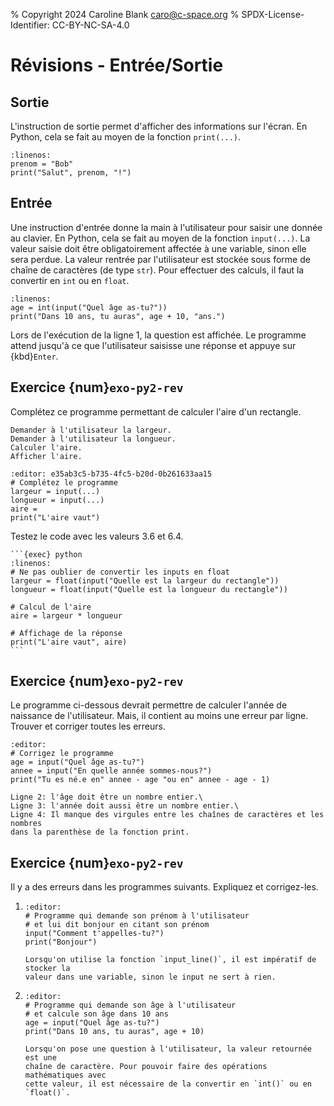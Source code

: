 % Copyright 2024 Caroline Blank <caro@c-space.org>
% SPDX-License-Identifier: CC-BY-NC-SA-4.0

# Révisions - Entrée/Sortie

## Sortie

L'instruction de sortie permet d'afficher des informations sur l'écran. En
Python, cela se fait au moyen de la fonction `print(...)`.

```{exec} python
:linenos:
prenom = "Bob"
print("Salut", prenom, "!")
```

## Entrée

Une instruction d'entrée donne la main à l'utilisateur pour saisir une donnée au
clavier. En Python, cela se fait au moyen de la fonction `input(...)`. La valeur
saisie doit être obligatoirement affectée à une variable, sinon elle sera
perdue. La valeur rentrée par l'utilisateur est stockée sous forme de chaîne de
caractères (de type `str`). Pour effectuer des calculs, il faut la convertir en `int`
ou en `float`.


```{exec} python
:linenos:
age = int(input("Quel âge as-tu?"))
print("Dans 10 ans, tu auras", age + 10, "ans.")
```

Lors de l'exécution de la ligne 1, la question est affichée. Le programme attend
jusqu'à ce que l'utilisateur saisisse une réponse et appuye sur {kbd}`Enter`.

## Exercice {num}`exo-py2-rev`

Complétez ce programme permettant de calculer l'aire d'un rectangle.

```{code-block} text
Demander à l'utilisateur la largeur.
Demander à l'utilisateur la longueur.
Calculer l'aire.
Afficher l'aire.
```

```{exec} python
:editor: e35ab3c5-b735-4fc5-b20d-0b261633aa15
# Complétez le programme
largeur = input(...)
longueur = input(...)
aire =
print("L'aire vaut")
```

Testez le code avec les valeurs 3.6 et 6.4.

````{solution}
```{exec} python
:linenos:
# Ne pas oublier de convertir les inputs en float
largeur = float(input("Quelle est la largeur du rectangle"))
longueur = float(input("Quelle est la longueur du rectangle"))

# Calcul de l'aire
aire = largeur * longueur

# Affichage de la réponse
print("L'aire vaut", aire)
```
````

## Exercice {num}`exo-py2-rev`

Le programme ci-dessous devrait permettre de calculer l'année de naissance de
l'utilisateur. Mais, il contient au moins une erreur par ligne.\
Trouver et corriger toutes les erreurs.

```{exec} python
:editor:
# Corrigez le programme
age = input("Quel âge as-tu?")
annee = input("En quelle année sommes-nous?")
print("Tu es né.e en" annee - age "ou en" annee - age - 1)
```

```{solution}
Ligne 2: l'âge doit être un nombre entier.\
Ligne 3: l'année doit aussi être un nombre entier.\
Ligne 4: Il manque des virgules entre les chaînes de caractères et les nombres
dans la parenthèse de la fonction print.
```

## Exercice {num}`exo-py2-rev`

Il y a des erreurs dans les programmes suivants. Expliquez et corrigez-les.

1.  ```{exec} python
    :editor:
    # Programme qui demande son prénom à l'utilisateur
    # et lui dit bonjour en citant son prénom
    input("Comment t'appelles-tu?")
    print("Bonjour")
    ```

    ```{solution}
    Lorsqu'on utilise la fonction `input_line()`, il est impératif de stocker la
    valeur dans une variable, sinon le input ne sert à rien.
    ```

2.  ```{exec} python
    :editor:
    # Programme qui demande son âge à l'utilisateur
    # et calcule son âge dans 10 ans
    age = input("Quel âge as-tu?")
    print("Dans 10 ans, tu auras", age + 10)
    ```

    ```{solution}
    Lorsqu'on pose une question à l'utilisateur, la valeur retournée est une
    chaîne de caractère. Pour pouvoir faire des opérations mathématiques avec
    cette valeur, il est nécessaire de la convertir en `int()` ou en `float()`.
    ```
